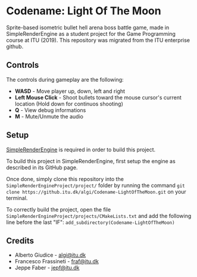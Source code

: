 # Codename: Light Of The Moon
Sprite-based isometric bullet hell arena boss battle game, made in SimpleRenderEngine as a student project for the Game Programming course at ITU (2019).
This repository was migrated from the ITU enterprise github.


## Controls
The controls during gameplay are the following:

* **WASD** - Move player up, down, left and right
* **Left Mouse Click** - Shoot bullets toward the mouse cursor's current location (Hold down for continuos shooting)
* **Q** - View debug informations
* **M** - Mute/Unmute the audio

## Setup
[SimpleRenderEngine](https://github.com/mortennobel/SimpleRenderEngineProject) is required in order to build this project.  

To build this project in SimpleRenderEngine, first setup the engine as described in its GitHub page.  

Once done, simply clone this repository into the `SimpleRenderEngineProject/project/` folder by running the command `git clone https://github.itu.dk/algi/Codename-LightOfTheMoon.git` on your terminal.  

To correctly build the project, open the file `SimpleRenderEngineProject/projects/CMakeLists.txt` and add the following line before the last "IF": `add_subdirectory(Codename-LightOfTheMoon)`  


## Credits
* Alberto Giudice - [algi@itu.dk](algi@itu.dk)
* Francesco Frassineti - [fraf@itu.dk](fraf@itu.dk)
* Jeppe Faber - [jepf@itu.dk](mailto:jepf@itu.dk)
